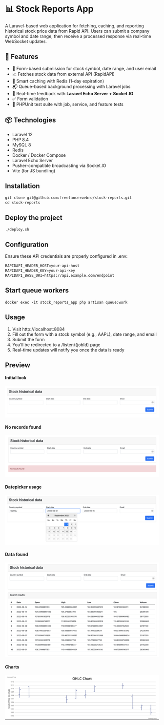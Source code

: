 # 📊 Stock Reports App

A Laravel-based web application for fetching, caching, and reporting historical stock price data from Rapid API. Users can submit a company symbol and date range, then receive a processed response via real-time WebSocket updates.

## 🚀 Features

- 📩 Form-based submission for stock symbol, date range, and user email
- 📈 Fetches stock data from external API (RapidAPI)
- 🧠 Smart caching with Redis (1-day expiration)
- 📬 Queue-based background processing with Laravel jobs
- 🔔 Real-time feedback with **Laravel Echo Server + Socket.IO**
- ✅ Form validation
- 🧪 PHPUnit test suite with job, service, and feature tests

## 📦 Technologies

- Laravel 12
- PHP 8.4
- MySQL 8
- Redis
- Docker / Docker Compose
- Laravel Echo Server
- Pusher-compatible broadcasting via Socket.IO
- Vite (for JS bundling)

## Installation
```
git clone git@github.com:freelancerwebro/stock-reports.git
cd stock-reports
```

## Deploy the project
```
./deploy.sh
```

## Configuration
Ensure these API credentials are properly configured in .env:
```
RAPIDAPI_HEADER_HOST=your-api-host
RAPIDAPI_HEADER_KEY=your-api-key
RAPIDAPI_BASE_URI=https://api.example.com/endpoint
```

## Start queue workers
```
docker exec -it stock_reports_app php artisan queue:work
```

## Usage
1. Visit http://localhost:8084
2. Fill out the form with a stock symbol (e.g., AAPL), date range, and email
3. Submit the form
4. You'll be redirected to a /listen/{jobId} page 
5. Real-time updates will notify you once the data is ready

## Preview

#### Initial look
![app preview](https://raw.githubusercontent.com/freelancerwebro/stock-reports/main/resources/images/1.png)

#### No records found
![app preview](https://raw.githubusercontent.com/freelancerwebro/stock-reports/main/resources/images/1.5.png)

#### Datepicker usage
![app preview](https://raw.githubusercontent.com/freelancerwebro/stock-reports/main/resources/images/2.png)

#### Data found
![app preview](https://raw.githubusercontent.com/freelancerwebro/stock-reports/main/resources/images/3.png)

#### Charts
![app preview](https://raw.githubusercontent.com/freelancerwebro/stock-reports/main/resources/images/4.png)
